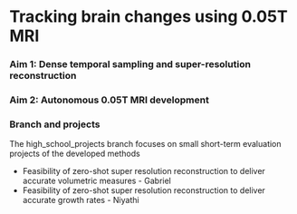 # Tracking brain changes using 0.05T MRI 

### Aim 1: Dense temporal sampling and super-resolution reconstruction

### Aim 2: Autonomous 0.05T MRI development

### Branch and projects
The high_school_projects branch focuses on small short-term evaluation projects of the developed methods
* Feasibility of zero-shot super resolution reconstruction to deliver accurate volumetric measures - Gabriel
* Feasibility of zero-shot super resolution reconstruction to deliver accurate growth rates - Niyathi
